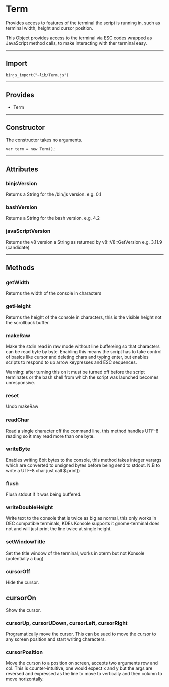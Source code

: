 # Term

Provides access to features of the terminal the script is running in, such as terminal width, height and cursor position.

This Object provides access to the terminal via ESC codes wrapped as JavaScript method calls, to make interacting with ther terminal easy.

----------------------------

## Import

`binjs_import("~lib/Term.js")`

------------------------

##  Provides

 * Term
 
------------------------

## Constructor

The constructor takes no arguments.

    var term = new Term();
    
----------------------------

## Attributes

### binjsVersion

Returns a String for the /bin/js version. 
e.g. 0.1

### bashVersion

Returns a String for the bash version. 
e.g. 4.2

### javaScriptVersion

Returns the v8 version a String as returned by v8::V8::GetVersion
e.g. 3.11.9 (candidate)

------------------------

## Methods

### getWidth

Returns the width of the console in characters

### getHeight

Returns the height of the console in characters, this is the visible height not the scrollback buffer.

### makeRaw

Make the stdin read in raw mode without line buffereing so that characters can be read byte by byte. Enabling this means the script has to take control of basics like cursor and deleting chars and typing enter, but enables scripts to respond to up arrow keypresses and ESC sequences.

Warning: after turning this on it must be turned off before the script terminates or the bash shell from which the script was launched becomes unresponsive.

### reset

Undo makeRaw

### readChar

Read a single character off the command line, this method handles UTF-8 reading so it may read more than one byte.

### writeByte

Enables writing 8bit bytes to the console, this method takes integer varargs which are converted to unsigned bytes before being send to stdout.  N.B to write a UTF-8 char just call $.print()

### flush

Flush stdout if it was being buffered.

### writeDoubleHeight

Write text to the console that is twice as big as normal, this only works in DEC compatible terminals, KDEs Konsole supports it gnome-terminal does not and will just print the line twice at single height.

### setWindowTitle

Set the title window of the terminal, works in xterm but not Konsole (potentially a bug)

### cursorOff

Hide the cursor.

## cursorOn

Show the cursor.

### cursorUp, cursorUDown, cursorLeft, cursorRight

Programatically move the cursor.  This can be sued to move the cursor to any screen position and start writing characters.

### cursorPosition

Move the curson to a position on screen, accepts two arguments row and col. This is counter-intuitive, one would expect x and y but the args are reversed and expressed as the line to move to vertically and then column to move horizontally.





